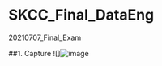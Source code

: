 # SKCC_Final_DataEng
20210707_Final_Exam

##1. Capture
![]![image](https://user-images.githubusercontent.com/52474199/124733702-697ad480-df4f-11eb-8b2f-1b87431f9aa6.png)
